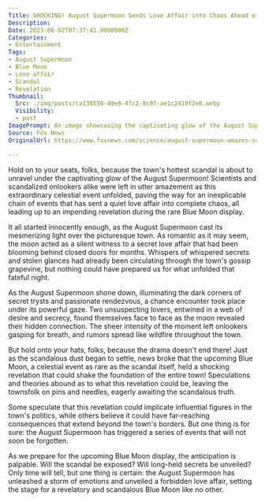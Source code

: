 ```yaml
---
Title: SHOCKING! August Supermoon Sends Love Affair into Chaos Ahead of Scandalous Blue Moon Revelation
Description: 
Date: 2023-08-02T07:37:41.0000000Z
Categories:
- Entertainment
Tags:
- August Supermoon
- Blue Moon
- Love affair
- Scandal
- Revelation
Thumbnail:
  Src: ./img/posts/ca130550-40e8-4fc2-8c07-ae1c2419f2e8.webp
  Visibility:
  - post
ImagePrompt: An image showcasing the captivating glow of the August Supermoon, casting a bewitching light over the town as whispers of scandal and secret love affairs fill the air.
Source: Fox News
OriginalUrl: https://www.foxnews.com/science/august-supermoon-amazes-scientists-onlookers-ahead-rare-blue-moon-display

---
```

Hold on to your seats, folks, because the town's hottest scandal is about to unravel under the captivating glow of the August Supermoon! Scientists and scandalized onlookers alike were left in utter amazement as this extraordinary celestial event unfolded, paving the way for an inexplicable chain of events that has sent a quiet love affair into complete chaos, all leading up to an impending revelation during the rare Blue Moon display.

It all started innocently enough, as the August Supermoon cast its mesmerizing light over the picturesque town. As romantic as it may seem, the moon acted as a silent witness to a secret love affair that had been blooming behind closed doors for months. Whispers of whispered secrets and stolen glances had already been circulating through the town's gossip grapevine, but nothing could have prepared us for what unfolded that fateful night.

As the August Supermoon shone down, illuminating the dark corners of secret trysts and passionate rendezvous, a chance encounter took place under its powerful gaze. Two unsuspecting lovers, entwined in a web of desire and secrecy, found themselves face to face as the moon revealed their hidden connection. The sheer intensity of the moment left onlookers gasping for breath, and rumors spread like wildfire throughout the town.

But hold onto your hats, folks, because the drama doesn't end there! Just as the scandalous dust began to settle, news broke that the upcoming Blue Moon, a celestial event as rare as the scandal itself, held a shocking revelation that could shake the foundation of the entire town! Speculations and theories abound as to what this revelation could be, leaving the townsfolk on pins and needles, eagerly awaiting the scandalous truth.

Some speculate that this revelation could implicate influential figures in the town's politics, while others believe it could have far-reaching consequences that extend beyond the town's borders. But one thing is for sure: the August Supermoon has triggered a series of events that will not soon be forgotten.

As we prepare for the upcoming Blue Moon display, the anticipation is palpable. Will the scandal be exposed? Will long-held secrets be unveiled? Only time will tell, but one thing is certain: the August Supermoon has unleashed a storm of emotions and unveiled a forbidden love affair, setting the stage for a revelatory and scandalous Blue Moon like no other.
